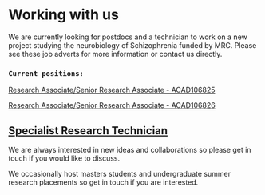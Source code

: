 # Working with us


We are currently looking for postdocs and a technician to work on a new project studying the neurobiology of Schizophrenia funded by MRC. Please see these job adverts for more information or contact us directly.

### `Current positions:` 

[Research Associate/Senior Research Associate - ACAD106825](https://www.bristol.ac.uk/jobs/find/details/?nPostingId=149515&nPostingTargetId=312119&id=Q50FK026203F3VBQBV7V77V83&LG=UK&mask=newuobext)

[Research Associate/Senior Research Associate - ACAD106826](https://www.bristol.ac.uk/jobs/find/details/?nPostingId=149517&nPostingTargetId=312123&id=Q50FK026203F3VBQBV7V77V83&LG=UK&mask=newuobext)

[Specialist Research Technician](https://www.bristol.ac.uk/jobs/find/details/?nPostingId=149697&nPostingTargetId=312847&id=Q50FK026203F3VBQBV7V77V83&LG=UK&mask=newuobext)
--- 

We are always interested in new ideas and collaborations so please get in touch if you would like to discuss.

We occasionally host masters students and undergraduate summer research placements so get in touch if you are interested.

## 

